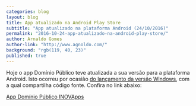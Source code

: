 ```yaml
---
categories: blog
layout: blog
title: App atualizado na Android Play Store
subtitle: "App atualizado na plataforma Android (24/10/2016)"
permalink: "2016-10-24-app-atualizado-na-android-play-store/"
author: Arnaldo Gomes
author-link: "http://www.agnoldo.com/"
background: "rgb(119, 40, 23)"
published: true
---
```


Hoje o app Domínio Público teve atualizada a sua versão para a plataforma Android. Isto ocorreu por ocasião [do lançamento da versão Windows](http://www.dompub.xyz/2016-10-24-app-publicado-na-windows-store/), com a qual compartilha código fonte. Confira no link abaixo:

[App Domínio Público INOVApps](https://play.google.com/store/apps/details?id=com.ionicframework.dp01material646383)
